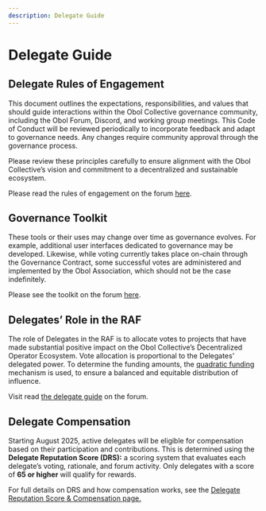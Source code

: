 ```yaml
---
description: Delegate Guide
---
```


# Delegate Guide

## Delegate Rules of Engagement

This document outlines the expectations, responsibilities, and values that should guide interactions within the Obol Collective governance community, including the Obol Forum, Discord, and working group meetings. This Code of Conduct will be reviewed periodically to incorporate feedback and adapt to governance needs. Any changes require community approval through the governance process.

Please review these principles carefully to ensure alignment with the Obol Collective’s vision and commitment to a decentralized and sustainable ecosystem.

Please read the rules of engagement on the forum [here](https://community.obol.org/t/delegates-rules-of-engagement/206).

## **Governance Toolkit**

These tools or their uses may change over time as governance evolves. For example, additional user interfaces dedicated to governance may be developed. Likewise, while voting currently takes place on-chain through the Governance Contract, some successful votes are administered and implemented by the Obol Association, which should not be the case indefinitely.

Please see the toolkit on the forum [here](https://community.obol.org/t/governance-toolkit/207).

## Delegates’ Role in the RAF

The role of Delegates in the RAF is to allocate votes to projects that have made substantial positive impact on the Obol Collective’s Decentralized Operator Ecosystem. Vote allocation is proportional to the Delegates’ delegated power. To determine the funding amounts, the [quadratic funding](https://qf.gitcoin.co/) mechanism is used, to ensure a balanced and equitable distribution of influence.

Visit read [the delegate guide](https://community.obol.org/t/delegate-guidelines-raf1/229) on the forum.

## Delegate Compensation

Starting August 2025, active delegates will be eligible for compensation based on their participation and contributions. This is determined using the **Delegate Reputation Score (DRS):** a scoring system that evaluates each delegate’s voting, rationale, and forum activity. Only delegates with a score of **65 or higher** will qualify for rewards.

For full details on DRS and how compensation works, see the [Delegate Reputation Score & Compensation page.](delegate-guide/delegate-reputation-score-and-compensation.md)
